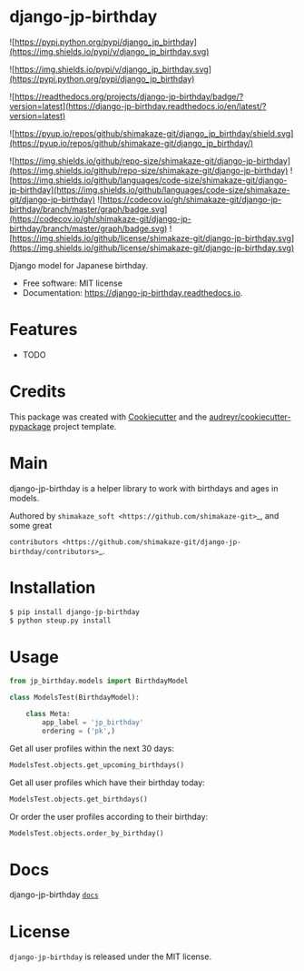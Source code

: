 # django-jp-birthday

![https://pypi.python.org/pypi/django_jp_birthday](https://img.shields.io/pypi/v/django_jp_birthday.svg)

![https://img.shields.io/pypi/v/django_jp_birthday.svg](https://pypi.python.org/pypi/django_jp_birthday)

![https://readthedocs.org/projects/django-jp-birthday/badge/?version=latest](https://django-jp-birthday.readthedocs.io/en/latest/?version=latest)

![https://pyup.io/repos/github/shimakaze-git/django_jp_birthday/shield.svg](https://pyup.io/repos/github/shimakaze-git/django_jp_birthday/)

![https://img.shields.io/github/repo-size/shimakaze-git/django-jp-birthday](https://img.shields.io/github/repo-size/shimakaze-git/django-jp-birthday)
![https://img.shields.io/github/languages/code-size/shimakaze-git/django-jp-birthday](https://img.shields.io/github/languages/code-size/shimakaze-git/django-jp-birthday)
![https://codecov.io/gh/shimakaze-git/django-jp-birthday/branch/master/graph/badge.svg](https://codecov.io/gh/shimakaze-git/django-jp-birthday/branch/master/graph/badge.svg)
![https://img.shields.io/github/license/shimakaze-git/django-jp-birthday.svg](https://img.shields.io/github/license/shimakaze-git/django-jp-birthday.svg)

Django model for Japanese birthday.

- Free software: MIT license
- Documentation: https://django-jp-birthday.readthedocs.io.

# Features

- TODO

# Credits

This package was created with [Cookiecutter](https://github.com/audreyr/cookiecutter) and the [audreyr/cookiecutter-pypackage](https://github.com/audreyr/cookiecutter-pypackage) project template.

# Main

django-jp-birthday is a helper library to work with birthdays and ages in models.

Authored by `shimakaze_soft <https://github.com/shimakaze-git>`_,  and some great

`contributors <https://github.com/shimakaze-git/django-jp-birthday/contributors>`_.

# Installation

```Bash
$ pip install django-jp-birthday
$ python steup.py install
```


# Usage

```Python
from jp_birthday.models import BirthdayModel

class ModelsTest(BirthdayModel):

    class Meta:
        app_label = 'jp_birthday'
        ordering = ('pk',)
```

Get all user profiles within the next 30 days:

```Python
ModelsTest.objects.get_upcoming_birthdays()
```

Get all user profiles which have their birthday today:

```Python
ModelsTest.objects.get_birthdays()
```

Or order the user profiles according to their birthday:

```Python
ModelsTest.objects.order_by_birthday()
```

# Docs

django-jp-birthday [`docs`](https://github.com/shimakaze-git/django-jp-birthday#usage)

# License

`django-jp-birthday` is released under the MIT license.
